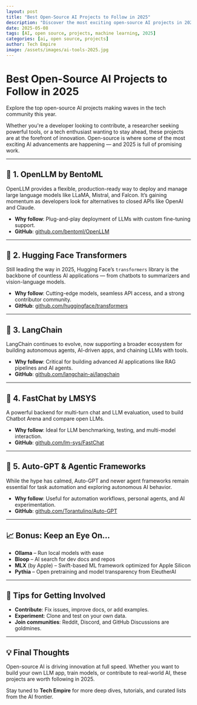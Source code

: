 ```yaml
---
layout: post
title: "Best Open-Source AI Projects to Follow in 2025"
description: "Discover the most exciting open-source AI projects in 2025. Stay ahead by contributing or learning from these innovative platforms."
date: 2025-05-08
tags: [AI, open source, projects, machine learning, 2025]
categories: [ai, open source, projects]
author: Tech Empire
image: /assets/images/ai-tools-2025.jpg
---
```


# Best Open-Source AI Projects to Follow in 2025

Explore the top open-source AI projects making waves in the tech community this year.

Whether you're a developer looking to contribute, a researcher seeking powerful tools, or a tech enthusiast wanting to stay ahead, these projects are at the forefront of innovation. Open-source is where some of the most exciting AI advancements are happening — and 2025 is full of promising work.

---

## 🧠 1. **OpenLLM** by BentoML

OpenLLM provides a flexible, production-ready way to deploy and manage large language models like LLaMA, Mistral, and Falcon. It’s gaining momentum as developers look for alternatives to closed APIs like OpenAI and Claude.

- **Why follow**: Plug-and-play deployment of LLMs with custom fine-tuning support.
- **GitHub**: [github.com/bentoml/OpenLLM](https://github.com/bentoml/OpenLLM)

---

## 🧠 2. **Hugging Face Transformers**

Still leading the way in 2025, Hugging Face’s `transformers` library is the backbone of countless AI applications — from chatbots to summarizers and vision-language models.

- **Why follow**: Cutting-edge models, seamless API access, and a strong contributor community.
- **GitHub**: [github.com/huggingface/transformers](https://github.com/huggingface/transformers)

---

## 🧠 3. **LangChain**

LangChain continues to evolve, now supporting a broader ecosystem for building autonomous agents, AI-driven apps, and chaining LLMs with tools.

- **Why follow**: Critical for building advanced AI applications like RAG pipelines and AI agents.
- **GitHub**: [github.com/langchain-ai/langchain](https://github.com/langchain-ai/langchain)

---

## 🧠 4. **FastChat by LMSYS**

A powerful backend for multi-turn chat and LLM evaluation, used to build Chatbot Arena and compare open LLMs.

- **Why follow**: Ideal for LLM benchmarking, testing, and multi-model interaction.
- **GitHub**: [github.com/lm-sys/FastChat](https://github.com/lm-sys/FastChat)

---

## 🧠 5. **Auto-GPT & Agentic Frameworks**

While the hype has calmed, Auto-GPT and newer agent frameworks remain essential for task automation and exploring autonomous AI behavior.

- **Why follow**: Useful for automation workflows, personal agents, and AI experimentation.
- **GitHub**: [github.com/Torantulino/Auto-GPT](https://github.com/Torantulino/Auto-GPT)

---

## 📈 Bonus: Keep an Eye On...

- **Ollama** – Run local models with ease
- **Bloop** – AI search for dev docs and repos
- **MLX** (by Apple) – Swift-based ML framework optimized for Apple Silicon
- **Pythia** – Open pretraining and model transparency from EleutherAI

---

## 🧰 Tips for Getting Involved

- **Contribute**: Fix issues, improve docs, or add examples.
- **Experiment**: Clone and test on your own data.
- **Join communities**: Reddit, Discord, and GitHub Discussions are goldmines.

---

## 💡 Final Thoughts

Open-source AI is driving innovation at full speed. Whether you want to build your own LLM app, train models, or contribute to real-world AI, these projects are worth following in 2025.

Stay tuned to **Tech Empire** for more deep dives, tutorials, and curated lists from the AI frontier.
